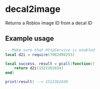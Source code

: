 # decal2image
Returns a Roblox image ID from a decal ID
## Example usage
```lua
-- Make sure that HttpService is enabled
local d2i = require(7062490293)

local success, result = pcall(function() 
	return d2i(1522361034)
end)

print(result) --> 1522361030
```
